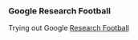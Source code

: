 ### Google Research Football

Trying out Google [Research Football](https://github.com/google-research/football)